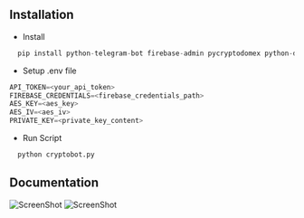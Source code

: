 
## Installation

- Install 

```python
  pip install python-telegram-bot firebase-admin pycryptodomex python-dotenv
```
- Setup .env file
```python
API_TOKEN=<your_api_token>
FIREBASE_CREDENTIALS=<firebase_credentials_path>
AES_KEY=<aes_key>
AES_IV=<aes_iv>
PRIVATE_KEY=<private_key_content>

```

- Run Script
```python
  python cryptobot.py
```



    
## Documentation

![ScreenShot](https://i.ibb.co/p1sQTMs/Screenshot-42.png)
![ScreenShot](https://i.ibb.co/jzsSXFW/Screenshot-43.png)

